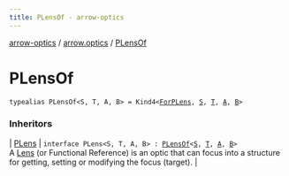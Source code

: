 ```yaml
---
title: PLensOf - arrow-optics
---
```


[arrow-optics](../index.html) / [arrow.optics](index.html) / [PLensOf](./-p-lens-of.html)

# PLensOf

`typealias PLensOf<S, T, A, B> = Kind4<`[`ForPLens`](-for-p-lens.html)`, `[`S`](-p-lens-of.html#S)`, `[`T`](-p-lens-of.html#T)`, `[`A`](-p-lens-of.html#A)`, `[`B`](-p-lens-of.html#B)`>`

### Inheritors

| [PLens](-p-lens/index.html) | `interface PLens<S, T, A, B> : `[`PLensOf`](./-p-lens-of.html)`<`[`S`](-p-lens/index.html#S)`, `[`T`](-p-lens/index.html#T)`, `[`A`](-p-lens/index.html#A)`, `[`B`](-p-lens/index.html#B)`>`<br>A [Lens](-lens.html) (or Functional Reference) is an optic that can focus into a structure for getting, setting or modifying the focus (target). |


